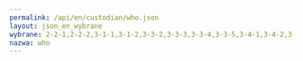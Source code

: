 ```yaml
---
permalink: /api/en/custodian/who.json
layout: json_en_wybrane
wybrane: 2-2-1,2-2-2,3-1-1,3-1-2,3-3-2,3-3-3,3-3-4,3-3-5,3-4-1,3-4-2,3-5-2,3-6-1,3-8-2,3-9-1,3-9-2,3-9-3,3-a-1,3-b-1,3-b-3,3-c-1,3-d-1,5-2-1,5-2-2,6-1-1,6-2-1,6-3-1,6-a-1,6-b-1,7-1-2,11-6-2,16-1-1
nazwa: who
---
```

